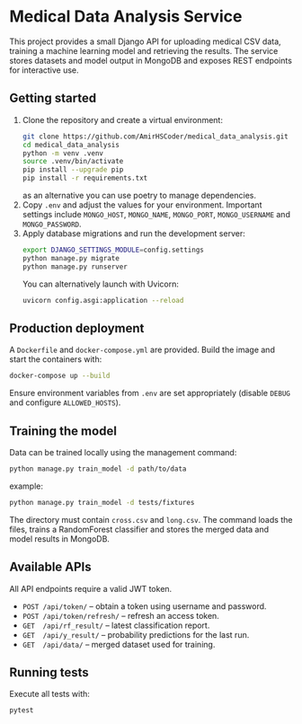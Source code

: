 # Medical Data Analysis Service

This project provides a small Django API for uploading medical CSV data,
training a machine learning model and retrieving the results. The service
stores datasets and model output in MongoDB and exposes REST endpoints for
interactive use.

## Getting started

1. Clone the repository and create a virtual environment:
   ```bash
   git clone https://github.com/AmirHSCoder/medical_data_analysis.git
   cd medical_data_analysis
   python -m venv .venv
   source .venv/bin/activate
   pip install --upgrade pip
   pip install -r requirements.txt
   ```
   as an alternative you can use poetry to manage dependencies.
2. Copy `.env` and adjust the values for your environment. Important
   settings include `MONGO_HOST`, `MONGO_NAME`, `MONGO_PORT`,
   `MONGO_USERNAME` and `MONGO_PASSWORD`.
3. Apply database migrations and run the development server:
   ```bash
   export DJANGO_SETTINGS_MODULE=config.settings
   python manage.py migrate
   python manage.py runserver
   ```
   You can alternatively launch with Uvicorn:
   ```bash
   uvicorn config.asgi:application --reload
   ```

## Production deployment

A `Dockerfile` and `docker-compose.yml` are provided. Build the image and
start the containers with:
```bash
docker-compose up --build
```
Ensure environment variables from `.env` are set appropriately (disable
`DEBUG` and configure `ALLOWED_HOSTS`).

## Training the model

Data can be trained locally using the management command:
```bash
python manage.py train_model -d path/to/data
```

example:
```bash
python manage.py train_model -d tests/fixtures
```

The directory must contain `cross.csv` and `long.csv`. The command loads the
files, trains a RandomForest classifier and stores the merged data and model
results in MongoDB.

## Available APIs

All API endpoints require a valid JWT token.

- `POST /api/token/` – obtain a token using username and password.
- `POST /api/token/refresh/` – refresh an access token.
- `GET  /api/rf_result/` – latest classification report.
- `GET  /api/y_result/` – probability predictions for the last run.
- `GET  /api/data/` – merged dataset used for training.

## Running tests

Execute all tests with:
```bash
pytest
```
